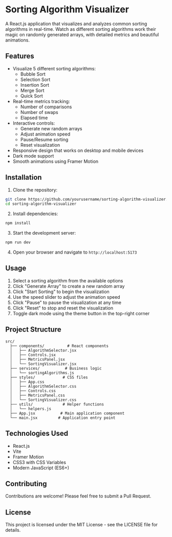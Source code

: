 # Sorting Algorithm Visualizer

A React.js application that visualizes and analyzes common sorting algorithms in real-time. Watch as different sorting algorithms work their magic on randomly generated arrays, with detailed metrics and beautiful animations.

## Features

- Visualize 5 different sorting algorithms:
  - Bubble Sort
  - Selection Sort
  - Insertion Sort
  - Merge Sort
  - Quick Sort
- Real-time metrics tracking:
  - Number of comparisons
  - Number of swaps
  - Elapsed time
- Interactive controls:
  - Generate new random arrays
  - Adjust animation speed
  - Pause/Resume sorting
  - Reset visualization
- Responsive design that works on desktop and mobile devices
- Dark mode support
- Smooth animations using Framer Motion

## Installation

1. Clone the repository:
```bash
git clone https://github.com/yourusername/sorting-algorithm-visualizer.git
cd sorting-algorithm-visualizer
```

2. Install dependencies:
```bash
npm install
```

3. Start the development server:
```bash
npm run dev
```

4. Open your browser and navigate to `http://localhost:5173`

## Usage

1. Select a sorting algorithm from the available options
2. Click "Generate Array" to create a new random array
3. Click "Start Sorting" to begin the visualization
4. Use the speed slider to adjust the animation speed
5. Click "Pause" to pause the visualization at any time
6. Click "Reset" to stop and reset the visualization
7. Toggle dark mode using the theme button in the top-right corner

## Project Structure

```
src/
  ├── components/          # React components
  │   ├── AlgorithmSelector.jsx
  │   ├── Controls.jsx
  │   ├── MetricsPanel.jsx
  │   └── SortingVisualizer.jsx
  ├── services/           # Business logic
  │   └── sortingAlgorithms.js
  ├── styles/            # CSS files
  │   ├── App.css
  │   ├── AlgorithmSelector.css
  │   ├── Controls.css
  │   ├── MetricsPanel.css
  │   └── SortingVisualizer.css
  ├── utils/             # Helper functions
  │   └── helpers.js
  ├── App.jsx           # Main application component
  └── main.jsx         # Application entry point
```

## Technologies Used

- React.js
- Vite
- Framer Motion
- CSS3 with CSS Variables
- Modern JavaScript (ES6+)

## Contributing

Contributions are welcome! Please feel free to submit a Pull Request.

## License

This project is licensed under the MIT License - see the LICENSE file for details. 